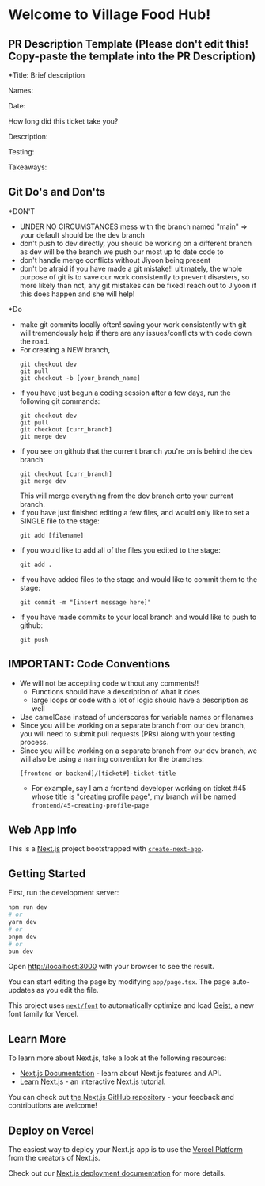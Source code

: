 # Welcome to Village Food Hub!

## PR Description Template (Please don't edit this! Copy-paste the template into the PR Description)
*Title: Brief description

Names:

Date:

How long did this ticket take you?

Description:

Testing:

Takeaways:


## Git Do's and Don'ts
*DON'T 
  - UNDER NO CIRCUMSTANCES mess with the branch named "main" => your default should be the dev branch
  - don't push to dev directly, you should be working on a different branch as dev will be the branch we push our most up to date code to
  - don't handle merge conflicts without Jiyoon being present
  - don't be afraid if you have made a git mistake!! ultimately, the whole purpose of git is to save our work consistently to prevent disasters, so more likely than not, any git mistakes can be fixed! reach out to Jiyoon if this does happen and she will help!

*Do
  - make git commits locally often! saving your work consistently with git will tremendously help if there are any issues/conflicts with code down the road. 
  - For creating a NEW branch,
    ```git
    git checkout dev
    git pull
    git checkout -b [your_branch_name]
  - If you have just begun a coding session after a few days, run the following git commands:
    ```git
    git checkout dev
    git pull  
    git checkout [curr_branch]
    git merge dev
    ```
  - If you see on github that the current branch you're on is behind the dev branch:
    ```git
    git checkout [curr_branch]
    git merge dev
    ```
    This will merge everything from the dev branch onto your current branch. 
  - If you have just finished editing a few files, and would only like to set a SINGLE file to the stage:
    ```git
    git add [filename]
    ```
  - If you would like to add all of the files you edited to the stage:
    ```git
    git add .
    ```
  - If you have added files to the stage and would like to commit them to the stage:
    ```git
    git commit -m "[insert message here]"
    ```
  - If you have made commits to your local branch and would like to push to github:
    ```git
    git push
    ```

## IMPORTANT: Code Conventions
  * We will not be accepting code without any comments!!
      - Functions should have a description of what it does
      - large loops or code with a lot of logic should have a description as well
  * Use camelCase instead of underscores for variable names or filenames
  * Since you will be working on a separate branch from our dev branch, you will need to submit pull requests (PRs) along with your testing process.
  * Since you will be working on a separate branch from our dev branch, we will also be using a naming convention for the branches:
    ```
    [frontend or backend]/[ticket#]-ticket-title
    ``` 
      - For example, say I am a frontend developer working on ticket #45 whose title is "creating profile page", my branch will be named `frontend/45-creating-profile-page`

## Web App Info
This is a [Next.js](https://nextjs.org/) project bootstrapped with [`create-next-app`](https://github.com/vercel/next.js/tree/canary/packages/create-next-app).


## Getting Started

First, run the development server:

```bash
npm run dev
# or
yarn dev
# or
pnpm dev
# or
bun dev
```

Open [http://localhost:3000](http://localhost:3000) with your browser to see the result.

You can start editing the page by modifying `app/page.tsx`. The page auto-updates as you edit the file.

This project uses [`next/font`](https://nextjs.org/docs/app/building-your-application/optimizing/fonts) to automatically optimize and load [Geist](https://vercel.com/font), a new font family for Vercel.

## Learn More

To learn more about Next.js, take a look at the following resources:

- [Next.js Documentation](https://nextjs.org/docs) - learn about Next.js features and API.
- [Learn Next.js](https://nextjs.org/learn) - an interactive Next.js tutorial.

You can check out [the Next.js GitHub repository](https://github.com/vercel/next.js) - your feedback and contributions are welcome!

## Deploy on Vercel

The easiest way to deploy your Next.js app is to use the [Vercel Platform](https://vercel.com/new?utm_medium=default-template&filter=next.js&utm_source=create-next-app&utm_campaign=create-next-app-readme) from the creators of Next.js.

Check out our [Next.js deployment documentation](https://nextjs.org/docs/app/building-your-application/deploying) for more details.
